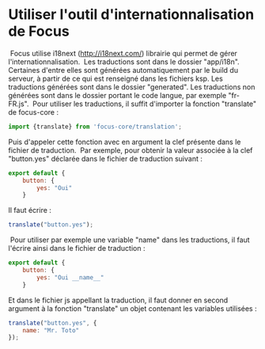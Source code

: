 # Utiliser l'outil d'internationnalisation de Focus
​
Focus utilise i18next (http://i18next.com/) librairie qui permet de gérer l'internationnalisation.
​
Les traductions sont dans le dossier "app/i18n". Certaines d'entre elles sont générées automatiquement par le build du serveur, à partir de ce qui est renseigné dans les
fichiers ksp. Les traductions générées sont dans le dossier "generated". Les traductions non générées sont dans le dossier portant le code langue, par exemple "fr-FR.js".
​
Pour utiliser les traductions, il suffit d'importer la fonction "translate" de focus-core :
```js
import {translate} from 'focus-core/translation';
```
Puis d'appeler cette fonction avec en argument la clef présente dans le fichier de traduction.
​
Par exemple, pour obtenir la valeur associée à la clef "button.yes" déclarée dans le fichier de traduction suivant :
```js
export default {
    button: {
        yes: "Oui"
    }
```
Il faut écrire :
```js
translate("button.yes");
```
​
Pour utiliser par exemple une variable "name" dans les traductions, il faut l'écrire ainsi dans le fichier de traduction :
```js
export default {
    button: {
        yes: "Oui __name__"
    }
```
Et dans le fichier js appellant la traduction, il faut donner en second argument à la fonction "translate" un objet contenant les variables utilisées :
```js
translate("button.yes", {
    name: "Mr. Toto"
});
```
